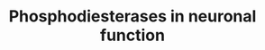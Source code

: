 ---
annotations:
- id: PW:0000844
  parent: signaling pathway
  type: Pathway Ontology
  value: glutamate signaling pathway
- id: DOID:10652
  parent: central nervous system disease
  type: Disease Ontology
  value: Alzheimer's disease
- id: PW:0000394
  parent: signaling pathway
  type: Pathway Ontology
  value: dopamine signaling pathway
- id: CL:0000540
  parent: animal cell
  type: Cell Type Ontology
  value: neuron
- id: DOID:11119
  parent: disease of mental health
  type: Disease Ontology
  value: Gilles de la Tourette syndrome
- id: DOID:10933
  parent: disease of mental health
  type: Disease Ontology
  value: obsessive-compulsive disorder
- id: DOID:12858
  parent: central nervous system disease
  type: Disease Ontology
  value: Huntington's disease
- id: DOID:14330
  parent: central nervous system disease
  type: Disease Ontology
  value: Parkinson's disease
- id: PW:0000272
  parent: signaling pathway
  type: Pathway Ontology
  value: neuron-to-neuron signaling pathways
- id: DOID:1094
  parent: disease of mental health
  type: Disease Ontology
  value: attention deficit hyperactivity disorder
- id: DOID:5419
  parent: disease of mental health
  type: Disease Ontology
  value: schizophrenia
authors:
- Fehrhart
- Egonw
- MaintBot
- Cenna Doornbos
- Khanspers
citedin: ''
communities:
- ontox
description: 'Phosphodiesterases are enzymes which break phosphodiester bonds and
  play an importan role in signaling pathways, especially in second messenger pathways
  which involve cyclic AMP or GMP. '
last-edited: 2024-06-08
ndex: de7ec960-8b69-11eb-9e72-0ac135e8bacf
organisms:
- Homo sapiens
redirect_from:
- /index.php/Pathway:WP4222
- /instance/WP4222
- /instance/WP4222_r132625
revision: r132625
schema-jsonld:
- '@context': https://schema.org/
  '@id': https://wikipathways.github.io/pathways/WP4222.html
  '@type': Dataset
  creator:
    '@type': Organization
    name: WikiPathways
  description: 'Phosphodiesterases are enzymes which break phosphodiester bonds and
    play an importan role in signaling pathways, especially in second messenger pathways
    which involve cyclic AMP or GMP. '
  keywords:
  - ADCY1
  - ADCY10
  - ADCY2
  - ADCY3
  - ADCY4
  - ADCY5
  - ADCY6
  - ADCY7
  - ADCY8
  - ADCY9
  - ADORA2A
  - AMP
  - AMPA
  - CAMK2A
  - CHRNA7
  - CREB
  - Caffeine
  - Calcium
  - Cilostazol
  - Cyclic AMP
  - Cyclic GMP
  - DARPP-32
  - DRD1
  - DRD2
  - Dopamine
  - GMP
  - GRIA1
  - GRIN1
  - GRIN2A
  - GRIN2B
  - GRIN2C
  - GRIN2D
  - GTP
  - GUCY1A1
  - GUCY1A2
  - GUCY1A3
  - GUCY1B1
  - GUCY1B2
  - GUCY1B3
  - L-Glutamate
  - NOS1
  - Nitric oxide
  - PDE10A
  - PDE11A
  - PDE12
  - PDE1A
  - PDE1B
  - PDE1C
  - PDE2A
  - PDE3A
  - PDE3B
  - PDE4A
  - PDE4B
  - PDE4C
  - PDE4D
  - PDE5
  - PDE5A
  - PDE6A
  - PDE6B
  - PDE6C
  - PDE6D
  - PDE6G
  - PDE6H
  - PDE7A
  - PDE7B
  - PDE8A
  - PDE8B
  - PDE9A
  - PRKACA
  - PRKG1
  - Rolipram
  - Sildenafil
  license: CC0
  name: Phosphodiesterases in neuronal function
seo: CreativeWork
title: Phosphodiesterases in neuronal function
wpid: WP4222
---